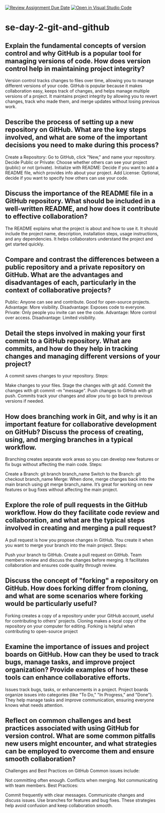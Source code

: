[![Review Assignment Due Date](https://classroom.github.com/assets/deadline-readme-button-22041afd0340ce965d47ae6ef1cefeee28c7c493a6346c4f15d667ab976d596c.svg)](https://classroom.github.com/a/8wgCKhpZ)
[![Open in Visual Studio Code](https://classroom.github.com/assets/open-in-vscode-2e0aaae1b6195c2367325f4f02e2d04e9abb55f0b24a779b69b11b9e10269abc.svg)](https://classroom.github.com/online_ide?assignment_repo_id=17283497&assignment_repo_type=AssignmentRepo)
# se-day-2-git-and-github
## Explain the fundamental concepts of version control and why GitHub is a popular tool for managing versions of code. How does version control help in maintaining project integrity?

Version control tracks changes to files over time, allowing you to manage different versions of your code. GitHub is popular because it makes collaboration easy, keeps track of changes, and helps manage multiple versions of a project. It maintains project integrity by allowing you to revert changes, track who made them, and merge updates without losing previous work.

## Describe the process of setting up a new repository on GitHub. What are the key steps involved, and what are some of the important decisions you need to make during this process?

Create a Repository: Go to GitHub, click "New," and name your repository.
Decide Public or Private: Choose whether others can see your project (public) or not (private).
Initialize with README: Decide if you want to add a README file, which provides info about your project.
Add License: Optional, decide if you want to specify how others can use your code.

## Discuss the importance of the README file in a GitHub repository. What should be included in a well-written README, and how does it contribute to effective collaboration?

The README explains what the project is about and how to use it. It should include the project name, description, installation steps, usage instructions, and any dependencies. It helps collaborators understand the project and get started quickly.

## Compare and contrast the differences between a public repository and a private repository on GitHub. What are the advantages and disadvantages of each, particularly in the context of collaborative projects?

Public: Anyone can see and contribute. Good for open-source projects.
Advantage: More visibility. Disadvantage: Exposes code to everyone.
Private: Only people you invite can see the code.
Advantage: More control over access. Disadvantage: Limited visibility.

## Detail the steps involved in making your first commit to a GitHub repository. What are commits, and how do they help in tracking changes and managing different versions of your project?

A commit saves changes to your repository. Steps:

Make changes to your files.
Stage the changes with git add.
Commit the changes with git commit -m "message".
Push changes to GitHub with git push.
Commits track your changes and allow you to go back to previous versions if needed.

## How does branching work in Git, and why is it an important feature for collaborative development on GitHub? Discuss the process of creating, using, and merging branches in a typical workflow.

Branching creates separate work areas so you can develop new features or fix bugs without affecting the main code.
Steps:

Create a Branch: git branch branch_name
Switch to the Branch: git checkout branch_name
Merge: When done, merge changes back into the main branch using git merge branch_name.
It’s great for working on new features or bug fixes without affecting the main project.

## Explore the role of pull requests in the GitHub workflow. How do they facilitate code review and collaboration, and what are the typical steps involved in creating and merging a pull request?

A pull request is how you propose changes in GitHub. You create it when you want to merge your branch into the main project. Steps:

Push your branch to GitHub.
Create a pull request on GitHub.
Team members review and discuss the changes before merging.
It facilitates collaboration and ensures code quality through review.

## Discuss the concept of "forking" a repository on GitHub. How does forking differ from cloning, and what are some scenarios where forking would be particularly useful?

Forking creates a copy of a repository under your GitHub account, useful for contributing to others' projects.
Cloning makes a local copy of the repository on your computer for editing.
Forking is helpful when contributing to open-source project

## Examine the importance of issues and project boards on GitHub. How can they be used to track bugs, manage tasks, and improve project organization? Provide examples of how these tools can enhance collaborative efforts.

Issues track bugs, tasks, or enhancements in a project. Project boards organize issues into categories (like "To Do," "In Progress," and "Done"). They help manage tasks and improve communication, ensuring everyone knows what needs attention.


## Reflect on common challenges and best practices associated with using GitHub for version control. What are some common pitfalls new users might encounter, and what strategies can be employed to overcome them and ensure smooth collaboration?

Challenges and Best Practices on GitHub
Common issues include:

Not committing often enough.
Conflicts when merging.
Not communicating with team members.
Best Practices:

Commit frequently with clear messages.
Communicate changes and discuss issues.
Use branches for features and bug fixes.
These strategies help avoid confusion and keep collaboration smooth.
